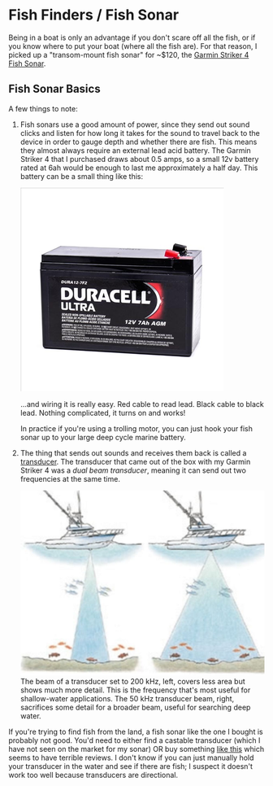 # Fish Finders / Fish Sonar

Being in a boat is only an advantage if you don't scare off all the fish, or if
you know where to put your boat (where all the fish are). For that reason, I
picked up a "transom-mount fish sonar" for ~$120, the [Garmin Striker 4 Fish
Sonar](https://www.amazon.com/Garmin-010-01550-00-Striker-4/dp/B017NI17HQ).

## Fish Sonar Basics

A few things to note:

1. Fish sonars use a good amount of power, since they send out sound clicks and
   listen for how long it takes for the sound to travel back to the device in
   order to gauge depth and whether there are fish. This means they almost
   always require an external lead acid battery. The Garmin Striker 4 that I
   purchased draws about 0.5 amps, so a small 12v battery rated at 6ah would be
   enough to last me approximately a half day. This battery can be a small thing
   like this:

   ![A small lead-acid battery](./img/lead_acid_battery.jpg)

   ...and wiring it is really easy. Red cable to read lead. Black cable to black
   lead. Nothing complicated, it turns on and works!

   In practice if you're using a trolling motor, you can just hook your fish
   sonar up to your large deep cycle marine battery.

2. The thing that sends out sounds and receives them back is called a
   [transducer](). The transducer that came out of the box with my Garmin
   Striker 4 was a _dual beam transducer_, meaning it can send out two
   frequencies at the same time.

   ![Transducer Frequencies](./img/200khz_vs_50khz.png)
   The beam of a transducer set to 200 kHz, left, covers less area but shows
   much more detail. This is the frequency that's most useful for shallow-water
   applications. The 50 kHz transducer beam, right, sacrifices some detail for a
   broader beam, useful for searching deep water.


If you're trying to find fish from the land, a fish sonar like the one I bought
is probably not good. You'd need to either find a castable transducer (which I
have not seen on the market for my sonar) OR buy something [like
this](https://www.amazon.com/iBobber-Wireless-Bluetooth-Android-devices/dp/B00LEA2FS0)
which seems to have terrible reviews. I don't know if you can just manually hold
your transducer in the water and see if there are fish; I suspect it doesn't
work too well because transducers are directional.
